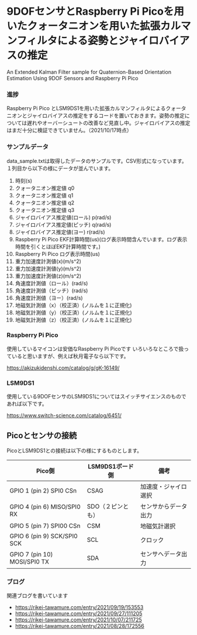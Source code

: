 # 9DOFセンサとRaspberry Pi Picoを用いたクォータニオンを用いた拡張カルマンフィルタによる姿勢とジャイロバイアスの推定
An Extended Kalman Filter sample for Quaternion-Based Orientation Estimation Using 9DOF Sensors and Raspberry Pi Pico

### 進捗
Raspberry Pi Pico とLSM9DS1を用いた拡張カルマンフィルタによるクォータニオンとジャイロバイアスの推定をするコードを置いておきます。姿勢の推定については遅れやオーバーシュートの改善など見直し中。ジャイロバイアスの推定はまだ十分に検証できていません。（2021/10/17時点）

### サンプルデータ
data_sample.txtは取得したデータのサンプルです。CSV形式になっています。
１列目から以下の様にデータが並んでいます。
1. 時刻(s)
2. クォータニオン推定値 q0
3. クォータニオン推定値 q1
4. クォータニオン推定値 q2
5. クォータニオン推定値 q3
6. ジャイロバイアス推定値(ロール) p(rad/s)
7. ジャイロバイアス推定値(ピッチ) q(rad/s)
8. ジャイロバイアス推定値(ヨー) r(rad/s)
9. Raspberry Pi Pico EKF計算時間(us)(ログ表示時間含んでいます。ログ表示時間を引くとほぼEKF計算時間です。)
10. Raspberry Pi Pico ログ表示時間(us)
11. 重力加速度計測値(x)(m/s^2)
12. 重力加速度計測値(y)(m/s^2)
13. 重力加速度計測値(z)(m/s^2)
14. 角速度計測値（ロール）(rad/s)
15. 角速度計測値（ピッチ）(rad/s)
16. 角速度計測値（ヨー）(rad/s)
17. 地磁気計測値（x）（校正済）(ノルムを１に正規化)
18. 地磁気計測値（y）（校正済）(ノルムを１に正規化)
19. 地磁気計測値（z）（校正済）(ノルムを１に正規化)

### Raspberry Pi Pico
使用しているマイコンは安価なRaspberry Pi Picoです
いろいろなところで扱っていると思いますが、例えば秋月電子なら以下です。

https://akizukidenshi.com/catalog/g/gK-16149/

### LSM9DS1
使用している9DOFセンサのLSM9DS1についてはスイッチサイエンスのものであれば以下です。

https://www.switch-science.com/catalog/6451/

## Picoとセンサの接続

PicoとLSM9DS1との接続は以下の様にするものとします。

|Pico側|LSM9DS1ボード側|備考|
|---|---|---|
|GPIO 1 (pin 2) SPI0 CSn|CSAG|加速度・ジャイロ選択|
|GPIO 4 (pin 6) MISO/SPI0 RX|SDO（２ピンとも）|センサからデータ出力|
|GPIO 5 (pin 7) SPI00 CSn|CSM|地磁気計選択|
|GPIO 6 (pin 9) SCK/SPI0 SCK|SCL|クロック|
|GPIO 7 (pin 10) MOSI/SPI0 TX|SDA|センサへデータ出力|

### ブログ 
関連ブログを書いています

- https://rikei-tawamure.com/entry/2021/09/19/153553
- https://rikei-tawamure.com/entry/2021/09/27/111205
- https://rikei-tawamure.com/entry/2021/10/07/211725
- https://rikei-tawamure.com/entry/2021/08/28/172556

